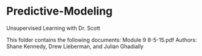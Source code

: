 # Predictive-Modeling
Unsupervised Learning with Dr. Scott

This folder contains the following documents:
Module 9 8-5-15.pdf
Authors: Shane Kennedy, Drew Lieberman, and Julian Ghadially